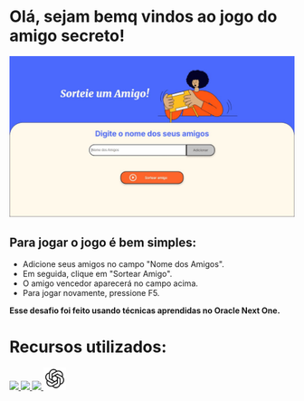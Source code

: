 # Olá, sejam bemq vindos ao jogo do amigo secreto!
![gif do jogo](ezgif.com-animated-gif-maker.gif)
## Para jogar o jogo é bem simples:

- Adicione seus amigos no campo "Nome dos Amigos".
- Em seguida, clique em "Sortear Amigo". 
- O amigo vencedor aparecerá no campo acima.
- Para jogar novamente, pressione F5.

**Esse desafio foi feito usando técnicas aprendidas no Oracle Next One.**

# Recursos utilizados:
<a href="https://developer.mozilla.org/en-US/docs/Web/JavaScript" target="_blank">
    <img src="https://cdn.jsdelivr.net/gh/devicons/devicon@latest/icons/javascript/javascript-original.svg" width="40"/>
</a><a href="https://developer.mozilla.org/en-US/docs/Web/HTML" target="_blank">
    <img src="https://cdn.jsdelivr.net/gh/devicons/devicon@latest/icons/html5/html5-original.svg" height="40"/>
</a><a href="https://developer.mozilla.org/en-US/docs/Web/CSS" target="_blank">
    <img src="https://cdn.jsdelivr.net/gh/devicons/devicon@latest/icons/css3/css3-original.svg" height="40"/>
</a>
<a href="https://openai.com/chatgpt" target="_blank">
    <img src="icons8-chatgpt-50.png" width="40"/>
</a>

          
          



